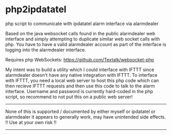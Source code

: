 # php2ipdatatel
php script to communicate with ipdatatel alarm interface via alarmdealer

Based on the java websocket calls found in the public alarmdealer web interface and simply attempting to duplicate similar web socket calls with php.  You have to have a valid alarmdealer account as part of the interface is logging into the alarmdealer interface.

Requires php WebSockets: https://github.com/Textalk/websocket-php

My intent was to build a utility which I could interface with IFTTT since alarmdealer doesn't have any native integration with IFTTT.  To interface with IFTTT, you need a local web server to host this php code which can then recieve IFTTT requests and then use this code to talk to the alarm interface.  Username and password is currently hard-coded in the php script, so recommend to not put this on a public web server!

*************************************************************************************
None of this is supported / documented by either myself or ipdatatel or alarmdealer
it appears to generally work, may have unintended side effects.  
!! Use at your own risk !!
*************************************************************************************
